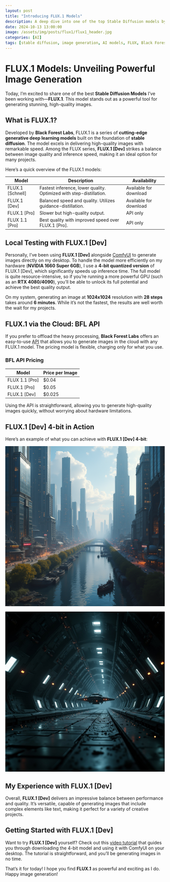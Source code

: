 ```yaml
---
layout: post  
title: "Introducing FLUX.1 Models"
description: A deep dive into one of the top Stable Diffusion models by Black Forest Labs.  
date: 2024-10-13 13:00:00  
image: /assets/img/posts/flux1/flux1_header.jpg
categories: [AI]  
tags: [stable diffusion, image generation, AI models, FLUX, Black Forest Labs]  
---
```


# FLUX.1 Models: Unveiling Powerful Image Generation

Today, I’m excited to share one of the best **Stable Diffusion Models** I’ve been working with—**FLUX.1**. This model stands out as a powerful tool for generating stunning, high-quality images.

## What is FLUX.1?

Developed by **Black Forest Labs**, FLUX.1 is a series of **cutting-edge generative deep learning models** built on the foundation of **stable diffusion**. The model excels in delivering high-quality images with remarkable speed. Among the FLUX series, **FLUX.1 [Dev]** strikes a balance between image quality and inference speed, making it an ideal option for many projects.

Here’s a quick overview of the FLUX.1 models:

| Model            | Description                                                     | Availability                  |
|------------------|-----------------------------------------------------------------|-------------------------------|
| FLUX.1 [Schnell] | Fastest inference, lower quality. Optimized with step-distillation. | Available for download         |
| FLUX.1 [Dev]     | Balanced speed and quality. Utilizes guidance-distillation.        | Available for download         |
| FLUX.1 [Pro]     | Slower but high-quality output.                                   | API only                      |
| FLUX 1.1 [Pro]   | Best quality with improved speed over FLUX.1 [Pro].               | API only                      |

## Local Testing with FLUX.1 [Dev]

Personally, I’ve been using **FLUX.1 [Dev]** alongside [ComfyUI](https://github.com/comfyanonymous/ComfyUI) to generate images directly on my desktop. To handle the model more efficiently on my hardware (**NVIDIA 1660 Super 6GB**), I use a **4-bit quantized version** of FLUX.1 [Dev], which significantly speeds up inference time. The full model is quite resource-intensive, so if you’re running a more powerful GPU (such as an **RTX 4080/4090**), you’ll be able to unlock its full potential and achieve the best quality output.

On my system, generating an image at **1024x1024** resolution with **28 steps** takes around **6 minutes**. While it’s not the fastest, the results are well worth the wait for my projects.

## FLUX.1 via the Cloud: BFL API

If you prefer to offload the heavy processing, **Black Forest Labs** offers an easy-to-use [API](https://docs.bfl.ml/) that allows you to generate images in the cloud with any FLUX.1 model. The pricing model is flexible, charging only for what you use.

### BFL API Pricing

| Model           | Price per Image |
|-----------------|-----------------|
| FLUX 1.1 [Pro]  | $0.04           |
| FLUX.1 [Pro]    | $0.05           |
| FLUX.1 [Dev]    | $0.025          |

Using the API is straightforward, allowing you to generate high-quality images quickly, without worrying about hardware limitations.

## FLUX.1 [Dev] 4-bit in Action

Here’s an example of what you can achieve with **FLUX.1 [Dev] 4-bit**:

![FLUX.1 Example](/assets/img/posts/flux1/flux_test_1.png)

![FLUX.1 Example](/assets/img/posts/flux1/flux_test_2.jpeg)

## My Experience with FLUX.1 [Dev]

Overall, **FLUX.1 [Dev]** delivers an impressive balance between performance and quality. It’s versatile, capable of generating images that include complex elements like text, making it perfect for a variety of creative projects.

## Getting Started with FLUX.1 [Dev]

Want to try **FLUX.1 [Dev]** yourself? Check out this [video tutorial](https://www.youtube.com/watch?v=AzeZkosyqp4) that guides you through downloading the 4-bit model and using it with ComfyUI on your desktop. The tutorial is straightforward, and you’ll be generating images in no time.

That’s it for today! I hope you find **FLUX.1** as powerful and exciting as I do. Happy image generation!
